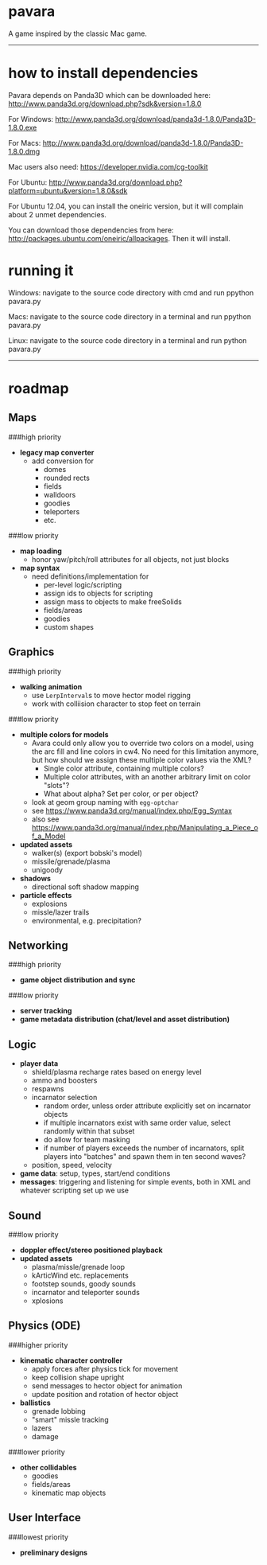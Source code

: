 pavara
======

A game inspired by the classic Mac game.

* * *
how to install dependencies
===========================

Pavara depends on Panda3D which can be downloaded here: http://www.panda3d.org/download.php?sdk&version=1.8.0

For Windows: http://www.panda3d.org/download/panda3d-1.8.0/Panda3D-1.8.0.exe

For Macs: http://www.panda3d.org/download/panda3d-1.8.0/Panda3D-1.8.0.dmg

Mac users also need: https://developer.nvidia.com/cg-toolkit

For Ubuntu: http://www.panda3d.org/download.php?platform=ubuntu&version=1.8.0&sdk

For Ubuntu 12.04, you can install the oneiric version, but it will complain about 2 unmet dependencies.

You can download those dependencies from here: http://packages.ubuntu.com/oneiric/allpackages. Then it will install.

running it
==========

Windows: navigate to the source code directory with cmd and run ppython pavara.py

Macs: navigate to the source code directory in a terminal and run ppython pavara.py

Linux: navigate to the source code directory in a terminal and run python pavara.py

* * *
roadmap
=======

Maps
----
###high priority
*   **legacy map converter**
	*   add conversion for
		*   domes
		*   rounded rects
		*	fields
		*	walldoors
		*	goodies
		*	teleporters
		*	etc.

###low priority
*	**map loading**
	*	honor yaw/pitch/roll attributes for all objects, not just blocks
*   **map syntax**
	*   need definitions/implementation for
		*   per-level logic/scripting
		*	assign ids to objects for scripting
		*	assign mass to objects to make freeSolids
		*   fields/areas
		*   goodies
		*   custom shapes

Graphics
--------
###high priority
*   **walking animation**
	*	use `LerpInterval`s to move hector model rigging
	*	work with colliision character to stop feet on terrain

###low priority
*	**multiple colors for models**
	*	Avara could only allow you to override two colors on a model, using the arc fill and line colors in cw4. No need for this limitation anymore, but how should we assign these multiple color values via the XML?
		*	Single color attribute, containing multiple colors?
		*	Multiple color attributes, with an another arbitrary limit on color "slots"?
		*	What about alpha? Set per color, or per object?
	*	look at geom group naming with `egg-optchar`
	*	see https://www.panda3d.org/manual/index.php/Egg_Syntax
	*	also see https://www.panda3d.org/manual/index.php/Manipulating_a_Piece_of_a_Model
*   **updated assets**
    *   walker(s) (export bobski's model)
	*   missile/grenade/plasma
	*   unigoody
*   **shadows**
    *   directional soft shadow mapping
*   **particle effects**
	*	explosions
	*	missle/lazer trails
	*	environmental, e.g. precipitation?

Networking
----------
###high priority
*   **game object distribution and sync**

###low priority
*   **server tracking**
*   **game metadata distribution (chat/level and asset distribution)**

Logic
-----
*	**player data**
	*	shield/plasma recharge rates based on energy level
	*	ammo and boosters
	*	respawns
	*	incarnator selection
		*	random order, unless order attribute explicitly set on incarnator objects
		*	if multiple incarnators exist with same order value, select randomly within that subset
		*	do allow for team masking
		*	if number of players exceeds the number of incarnators, split players into "batches" and spawn them in ten second waves?
	*	position, speed, velocity
*	**game data**: setup, types, start/end conditions
*	**messages**: triggering and listening for simple events, both in XML and whatever scripting set up we use

Sound
-----
###low priority
*	**doppler effect/stereo positioned playback**
*	**updated assets**
	*	plasma/missle/grenade loop
	*	kArticWind etc. replacements
	*	footstep sounds, goody sounds
	*	incarnator and teleporter sounds
	*	xplosions

Physics (ODE)
-------
###higher priority
*	**kinematic character controller**
	*	apply forces after physics tick for movement
	*	keep collision shape upright
	*	send messages to hector object for animation
	*	update position and rotation of hector object
*	**ballistics**
	*	grenade lobbing
	*	"smart" missle tracking
	*	lazers
	*	damage

###lower priority
*	**other collidables**
	*	goodies
	*	fields/areas
	*	kinematic map objects

User Interface
--------------
###lowest priority
*	**preliminary designs**
